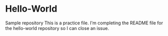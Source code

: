 Hello-World
===========

Sample repository
This is a practice file. I'm completing the README file for the hello-world repository so I can close an issue.
